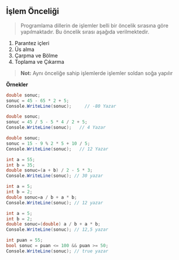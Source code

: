 ## İşlem Önceliği

> Programlama dillerin de işlemler belli bir öncelik sırasına göre yapılmaktadır.
> Bu öncelik sırası aşağıda verilmektedir.

1. Parantez içleri
2. Üs alma
3. Çarpma ve Bölme
4. Toplama ve Çıkarma

> **Not:** Aynı önceliğe sahip işlemlerde işlemler soldan soğa yapılır

**Örnekler**
```csharp
double sonuc;
sonuc = 45 - 65 * 2 + 5;
Console.WriteLine(sonuc);     // -80 Yazar
```

```csharp
double sonuc;
sonuc = 45 / 5 - 5 * 4 / 2 + 5;
Console.WriteLine(sonuc);   // 4 Yazar
```

```csharp
double sonuc;
sonuc = 15 - 9 % 2 * 5 + 10 / 5;
Console.WriteLine(sonuc);   // 12 Yazar
```

```csharp
int a = 55;
int b = 35;
double sonuc=(a + b) / 2 - 5 * 3;
Console.WriteLine(sonuc); // 30 yazar
```

```csharp
int a = 5;
int b = 2;
double sonuc=a / b + a * b;
Console.WriteLine(sonuc); // 12 yazar
```

```csharp
int a = 5;
int b = 2;
double sonuc=(double) a / b + a * b;
Console.WriteLine(sonuc); // 12,5 yazar
```

```csharp           
int puan = 55;
bool sonuc = puan <= 100 && puan >= 50;
Console.WriteLine(sonuc); // true yazar
```

